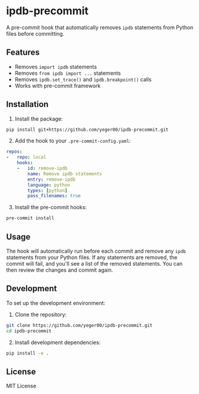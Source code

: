 # ipdb-precommit

A pre-commit hook that automatically removes `ipdb` statements from Python files before committing.

## Features

- Removes `import ipdb` statements
- Removes `from ipdb import ...` statements
- Removes `ipdb.set_trace()` and `ipdb.breakpoint()` calls
- Works with pre-commit framework

## Installation

1. Install the package:
```bash
pip install git+https://github.com/yeger00/ipdb-precommit.git
```

2. Add the hook to your `.pre-commit-config.yaml`:
```yaml
repos:
-   repo: local
    hooks:
    -   id: remove-ipdb
        name: Remove ipdb statements
        entry: remove-ipdb
        language: python
        types: [python]
        pass_filenames: true
```

3. Install the pre-commit hooks:
```bash
pre-commit install
```

## Usage

The hook will automatically run before each commit and remove any `ipdb` statements from your Python files. If any statements are removed, the commit will fail, and you'll see a list of the removed statements. You can then review the changes and commit again.

## Development

To set up the development environment:

1. Clone the repository:
```bash
git clone https://github.com/yeger00/ipdb-precommit.git
cd ipdb-precommit
```

2. Install development dependencies:
```bash
pip install -e .
```

## License

MIT License 